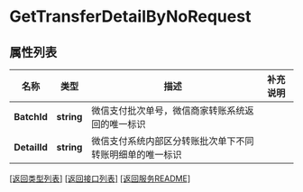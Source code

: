 # GetTransferDetailByNoRequest

## 属性列表

名称 | 类型 | 描述 | 补充说明
------------ | ------------- | ------------- | -------------
**BatchId** | **string** | 微信支付批次单号，微信商家转账系统返回的唯一标识 | 
**DetailId** | **string** | 微信支付系统内部区分转账批次单下不同转账明细单的唯一标识 | 

[\[返回类型列表\]](README.md#类型列表)
[\[返回接口列表\]](README.md#接口列表)
[\[返回服务README\]](README.md)


